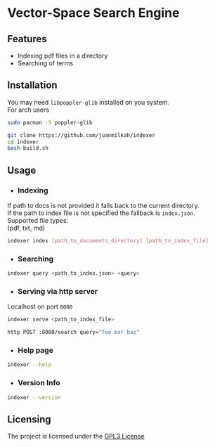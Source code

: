 # Vector-Space Search Engine

## Features
- Indexing pdf files in a directory  
- Searching of terms

## Installation

You may need `libpoppler-glib` installed on you system.  
For arch users  

```bash
sudo pacman -S poppler-glib
```

```bash
git clone https://github.com/juanmilkah/indexer 
cd indexer 
bash build.sh
```

## Usage

- ### Indexing 
If path to docs is not provided it falls back to the current directory.  
If the path to index file is not specified the fallback is `index.json`.  
Supported file types:  
(pdf, txt, md)

```bash
indexer index [path_to_documents_directory] [path_to_index_file]
```


- ### Searching
```bash
indexer query <path_to_index.json> <query>
```

- ### Serving via http server
Localhost on port `8080`
```bash
indexer serve <path_to_index_file>
```

```bash
http POST :8080/search query="foo bar baz"
```

- ### Help page
```bash
indexer --help
```

- ### Version Info
```bash
indexer --version
```

## Licensing
The project is licensed under the [GPL3 License](LICENSE)
